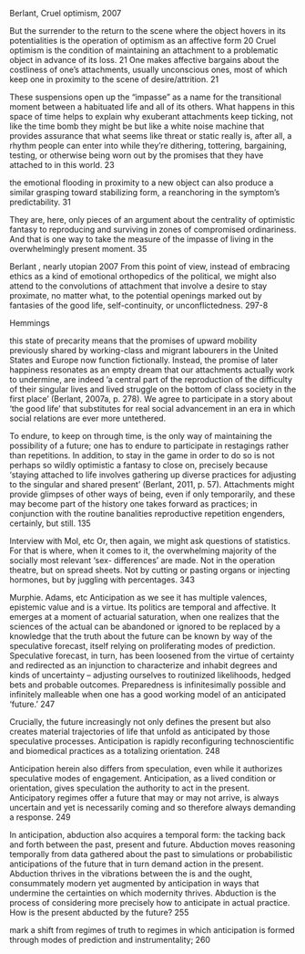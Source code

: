 Berlant, Cruel optimism, 2007

But the surrender to the return to the scene where the object hovers in its potentialities is the operation of optimism as an affective form 20 
Cruel optimism is the condition of maintaining an attachment to a problematic object in advance of its loss. 21
One makes affective bargains about the costliness of one’s attachments, usually unconscious ones, most of which keep one in proximity to the scene of desire/attrition. 21

These suspensions open up the “impasse” as a name for the transitional moment between a habituated life and all of its others. What happens in this space of time helps to explain why exuberant attachments keep ticking, not like the time bomb they might be but like a white noise machine that provides assurance that what seems like threat or static really is, after all, a rhythm people can enter into while they’re dithering, tottering, bargaining, testing, or otherwise being worn out by the promises that they have attached to in this world. 23

the emotional flooding in proximity to a new object can also produce a similar grasping toward stabilizing form, a reanchoring in the symptom’s predictability. 31

They are, here, only pieces of an argument about the centrality of optimistic fantasy to reproducing and surviving in zones of compromised ordinariness. And that is one way to take the measure of the impasse of living in the overwhelmingly present moment. 35

Berlant , nearly utopian 2007
From this point of view, instead of embracing ethics as a kind of emotional orthopedics of the political, we might also attend to the convolutions of attachment that involve a desire to stay proximate, no matter  what, to the potential openings marked out by fantasies of the good life, self-continuity, or unconflictedness. 297-8

Hemmings

this state of precarity means that the promises of upward mobility previously shared by working-class and migrant labourers in the United States and Europe now function fictionally. Instead, the promise of later happiness resonates as an empty dream that our attachments actually work to undermine, are indeed ‘a central part of the reproduction of the difficulty of their singular lives and lived struggle on the bottom of class society in the first place’ (Berlant, 2007a, p. 278). We agree to participate in a story about ‘the good life’ that substitutes for real social advancement in an era in which social relations are  ever more untethered. 

To endure, to keep on through time, is the only way of maintaining the possibility of a future; one has to endure to participate in restagings rather than repetitions. In addition, to stay in the game in order to do so is not perhaps so wildly optimistic a fantasy to close on, precisely because ‘staying attached to life involves gathering up diverse practices for adjusting to the singular and shared present’ (Berlant, 2011, p. 57). Attachments might provide glimpses of other ways of being, even if only temporarily, and these may become part of the history one takes forward as practices; in conjunction with the routine banalities reproductive repetition engenders, certainly, but still. 135 

Interview with Mol, etc
Or, then again, we might ask questions of statistics. For that is where, when it comes to it, the overwhelming majority of the socially most relevant ‘sex- differences’ are made. Not in the operation theatre, but on spread sheets. Not by cutting or pasting organs or injecting hormones, but by juggling with percentages. 343

Murphie. Adams, etc
Anticipation as we see it has multiple valences, epistemic value and is a virtue. Its politics are temporal and affective. It emerges at a moment of actuarial saturation, when one realizes that the sciences of the actual can be abandoned or ignored to be replaced by a knowledge that the truth about the future can be known by way of the speculative forecast, itself relying on proliferating modes of prediction. Speculative forecast, in turn, has been loosened from the virtue of certainty and redirected as an injunction to characterize and inhabit degrees and kinds of uncertainty – adjusting ourselves to routinized likelihoods, hedged bets and probable outcomes. Preparedness is infinitesimally possible and infinitely malleable when one has a good working model of an anticipated ‘future.’ 247

Crucially, the future increasingly not only defines the present but also creates material trajectories of life that unfold as anticipated by those speculative processes. Anticipation is rapidly reconfiguring technoscientific and biomedical practices as a totalizing orientation. 248

Anticipation herein also differs from speculation, even while it authorizes  speculative modes of engagement. Anticipation, as a lived condition or orientation, gives speculation the authority to act in the present. Anticipatory  regimes offer a future that may or may not arrive, is always uncertain and yet is necessarily coming and so therefore always demanding a response. 249

In anticipation, abduction also acquires a temporal form: the tacking back and forth between the past, present and future. Abduction moves reasoning temporally from data gathered about the past to simulations or probabilistic anticipations of the future that in turn demand action in the present. Abduction thrives in the vibrations between the is and the ought, consummately modern yet augmented by anticipation in ways that undermine the certainties on which modernity thrives. Abduction is the process of considering more precisely how to anticipate in actual practice. How is the present abducted by the future? 255

mark a shift from regimes of truth to regimes in which anticipation is formed through modes of prediction and instrumentality; 260
